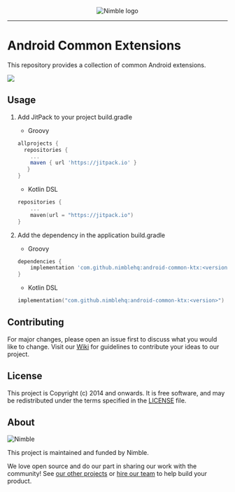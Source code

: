 <p align="center">
  <img alt="Nimble logo" src="https://assets.nimblehq.co/logo/light/logo-light-text-320.png" />
</p>

---

# Android Common Extensions

This repository provides a collection of common Android extensions.

[![](https://jitpack.io/v/nimblehq/android-common-ktx.svg)](https://jitpack.io/#nimblehq/android-common-ktx)

## Usage

1. Add JitPack to your project build.gradle
    - Groovy

    ```groovy
    allprojects {
      repositories {
        ...
        maven { url 'https://jitpack.io' }
       }
    }
    ```

    - Kotlin DSL

    ```kotlin
    repositories {
    	...
    	maven(url = "https://jitpack.io")
    }
    ```

2. Add the dependency in the application build.gradle
    - Groovy

    ```groovy
    dependencies {
    	implementation 'com.github.nimblehq:android-common-ktx:<version>'
    }
    ```

    - Kotlin DSL

    ```kotlin
    implementation("com.github.nimblehq:android-common-ktx:<version>")
    ```

## Contributing

For major changes, please open an issue first to discuss what you would like to change. Visit our [Wiki](https://github.com/nimblehq/android-common-ktx/wiki#how-to-contribute) for guidelines to contribute your ideas to our project.

## License

This project is Copyright (c) 2014 and onwards. It is free software,
and may be redistributed under the terms specified in the [LICENSE] file.

[LICENSE]: /LICENSE

## About

![Nimble](https://assets.nimblehq.co/logo/dark/logo-dark-text-160.png)

This project is maintained and funded by Nimble.

We love open source and do our part in sharing our work with the community!
See [our other projects][community] or [hire our team][hire] to help build your product.

[community]: https://github.com/nimblehq
[hire]: https://nimblehq.co/
